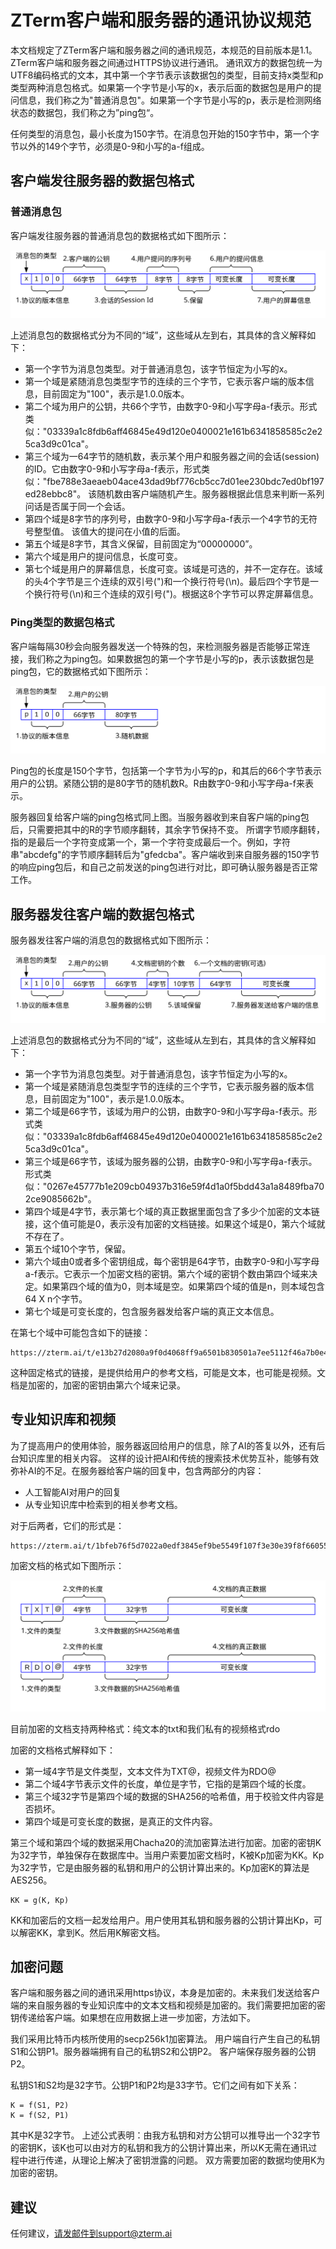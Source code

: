 # ZTerm客户端和服务器的通讯协议规范

本文档规定了ZTerm客户端和服务器之间的通讯规范，本规范的目前版本是1.1。 ZTerm客户端和服务器之间通过HTTPS协议进行通讯。
通讯双方的数据包统一为UTF8编码格式的文本，其中第一个字节表示该数据包的类型，目前支持x类型和p类型两种消息包格式。如果第一个字节是小写的x，表示后面的数据包是用户的提问信息，我们称之为"普通消息包"。如果第一个字节是小写的p，表示是检测网络状态的数据包，我们称之为”ping包“。

任何类型的消息包，最小长度为150字节。在消息包开始的150字节中，第一个字节以外的149个字节，必须是0-9和小写的a-f组成。

## 客户端发往服务器的数据包格式

### 普通消息包

客户端发往服务器的普通消息包的数据格式如下图所示：

![](x0007.svg)

上述消息包的数据格式分为不同的“域”，这些域从左到右，其具体的含义解释如下：
- 第一个字节为消息包类型。对于普通消息包，该字节恒定为小写的x。
- 第一个域是紧随消息包类型字节的连续的三个字节，它表示客户端的版本信息，目前固定为"100"，表示是1.0.0版本。
- 第二个域为用户的公钥，共66个字节，由数字0-9和小写字母a-f表示。形式类似："03339a1c8fdb6aff46845e49d120e0400021e161b6341858585c2e25ca3d9c01ca"。 
- 第三个域为一64字节的随机数，表示某个用户和服务器之间的会话(session)的ID。它由数字0-9和小写字母a-f表示，形式类似："fbe788e3aeaeb04ace43dad9bf776cb5cc7d01ee230bdc7ed0bf197ed28ebbc8"。 该随机数由客户端随机产生。服务器根据此信息来判断一系列问话是否属于同一个会话。
- 第四个域是8字节的序列号，由数字0-9和小写字母a-f表示一个4字节的无符号整型值。 该值大的提问在小值的后面。
- 第五个域是8字节，其含义保留，目前固定为“00000000”。
- 第六个域是用户的提问信息，长度可变。
- 第七个域是用户的屏幕信息，长度可变。该域是可选的，并不一定存在。该域的头4个字节是三个连续的双引号(")和一个换行符号(\n)。最后四个字节是一个换行符号(\n)和三个连续的双引号(")。根据这8个字节可以界定屏幕信息。


### Ping类型的数据包格式

客户端每隔30秒会向服务器发送一个特殊的包，来检测服务器是否能够正常连接，我们称之为ping包。如果数据包的第一个字节是小写的p，表示该数据包是ping包，它的数据格式如下图所示：

![](x0008.svg)

Ping包的长度是150个字节，包括第一个字节为小写的p，和其后的66个字节表示用户的公钥。紧随公钥的是80字节的随机数R。R由数字0-9和小写字母a-f来表示。

服务器回复给客户端的ping包格式同上图。当服务器收到来自客户端的ping包后，只需要把其中的R的字节顺序翻转，其余字节保持不变。 所谓字节顺序翻转，指的是最后一个字符变成第一个，第一个字符变成最后一个。例如，字符串"abcdefg"的字节顺序翻转后为"gfedcba"。客户端收到来自服务器的150字节的响应ping包后，和自己之前发送的ping包进行对比，即可确认服务器是否正常工作。


## 服务器发往客户端的数据包格式

服务器发往客户端的消息包的数据格式如下图所示：

![](x0009.svg)

上述消息包的数据格式分为不同的“域”，这些域从左到右，其具体的含义解释如下：
- 第一个字节为消息包类型。对于普通消息包，该字节恒定为小写的x。
- 第一个域是紧随消息包类型字节的连续的三个字节，它表示服务器的版本信息，目前固定为"100"，表示是1.0.0版本。
- 第二个域是66字节，该域为用户的公钥，由数字0-9和小写字母a-f表示。形式类似："03339a1c8fdb6aff46845e49d120e0400021e161b6341858585c2e25ca3d9c01ca"。
- 第三个域是66字节，该域为服务器的公钥，由数字0-9和小写字母a-f表示。形式类似："0267e45777b1e209cb04937b316e59f4d1a0f5bdd43a1a8489fba702ce9085662b"。 
- 第四个域是4字节，表示第七个域的真正数据里面包含了多少个加密的文本链接，这个值可能是0，表示没有加密的文档链接。如果这个域是0，第六个域就不存在了。
- 第五个域10个字节，保留。
- 第六个域由0或者多个密钥组成，每个密钥是64字节，由数字0-9和小写字母a-f表示。它表示一个加密文档的密钥。第六个域的密钥个数由第四个域来决定。如果第四个域的值为0，则本域是空。如果第四个域的值是n，则本域包含64 X n个字节。
- 第七个域是可变长度的，包含服务器发给客户端的真正文本信息。

在第七个域中可能包含如下的链接：
```
https://zterm.ai/t/e13b27d2080a9f0d4068ff9a6501b830501a7ee5112f46a7b0e402e95fd841d3
```
这种固定格式的链接，是提供给用户的参考文档，可能是文本，也可能是视频。文档是加密的，加密的密钥由第六个域来记录。

## 专业知识库和视频

为了提高用户的使用体验，服务器返回给用户的信息，除了AI的答复以外，还有后台知识库里的相关内容。 这样的设计把AI和传统的搜索技术优势互补，能够有效弥补AI的不足。在服务器给客户端的回复中，包含两部分的内容：
- 人工智能AI对用户的回复
- 从专业知识库中检索到的相关参考文档。

对于后两者，它们的形式是：
```
https://zterm.ai/t/1bfeb76f5d7022a0edf3845ef9be5549f107f3e30e39f8f6605543ab2293cda8
```
加密文档的格式如下图所示：

![](x0010.svg)

目前加密的文档支持两种格式：纯文本的txt和我们私有的视频格式rdo

加密的文档格式解释如下：
- 第一域4字节是文件类型，文本文件为TXT@，视频文件为RDO@
- 第二个域4字节表示文件的长度，单位是字节，它指的是第四个域的长度。
- 第三个域32字节是第四个域的数据的SHA256的哈希值，用于校验文件内容是否损坏。
- 第四个域是可变长度的数据，是真正的文件内容。

第三个域和第四个域的数据采用Chacha20的流加密算法进行加密。加密的密钥K为32字节，单独保存在数据库中。当用户索要加密文档时，K被Kp加密为KK。Kp为32字节，它是由服务器的私钥和用户的公钥计算出来的。Kp加密K的算法是AES256。
```
KK = g(K, Kp)
```

KK和加密后的文档一起发给用户。用户使用其私钥和服务器的公钥计算出Kp，可以解密KK，拿到K。然后用K解密文档。


## 加密问题

客户端和服务器之间的通讯采用https协议，本身是加密的。未来我们发送给客户端的来自服务器的专业知识库中的文本文档和视频是加密的。我们需要把加密的密钥传递给客户端。如果想在应用数据上进一步加密，方法如下。

我们采用比特币内核所使用的secp256k1加密算法。 用户端自行产生自己的私钥S1和公钥P1。服务器端拥有自己的私钥S2和公钥P2。 客户端保存服务器的公钥P2。

私钥S1和S2均是32字节。公钥P1和P2均是33字节。它们之间有如下关系：
```
K = f(S1, P2)
K = f(S2, P1)
```
其中K是32字节。 上述公式表明：由我方私钥和对方公钥可以推导出一个32字节的密钥K，该K也可以由对方的私钥和我方的公钥计算出来，所以K无需在通讯过程中进行传递，从理论上解决了密钥泄露的问题。 双方需要加密的数据均使用K为加密的密钥。



## 建议
任何建议，请发邮件到support@zterm.ai

